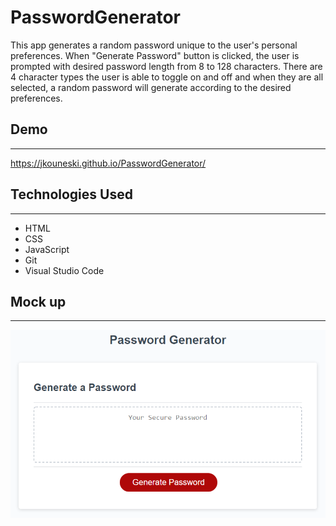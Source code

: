 # PasswordGenerator
This app generates a random password unique to the user's personal preferences. When "Generate Password" button is clicked, the user is prompted with desired password length from 8 to 128 characters. There are 4 character types the user is able to toggle on and off and when they are all selected, a random password will generate according to the desired preferences. 

## Demo
---
https://jkouneski.github.io/PasswordGenerator/



## Technologies Used
---
* HTML
* CSS
* JavaScript
* Git
* Visual Studio Code

## Mock up
---
![The Password Generator application displays a red button to "Generate Password".](./Develop/03-javascript-homework-demo.png)



